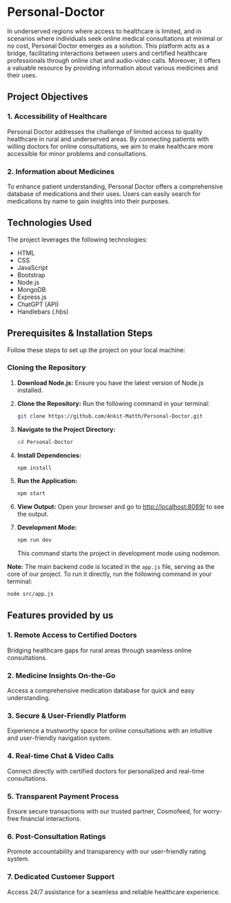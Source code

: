 # Personal-Doctor

In underserved regions where access to healthcare is limited, and in scenarios where individuals seek online medical consultations at minimal or no cost, Personal Doctor emerges as a solution. This platform acts as a bridge, facilitating interactions between users and certified healthcare professionals through online chat and audio-video calls. Moreover, it offers a valuable resource by providing information about various medicines and their uses.

## Project Objectives

### 1. Accessibility of Healthcare
Personal Doctor addresses the challenge of limited access to quality healthcare in rural and underserved areas. By connecting patients with willing doctors for online consultations, we aim to make healthcare more accessible for minor problems and consultations.

### 2. Information about Medicines
To enhance patient understanding, Personal Doctor offers a comprehensive database of medications and their uses. Users can easily search for medications by name to gain insights into their purposes.

## Technologies Used

The project leverages the following technologies:

- HTML
- CSS
- JavaScript
- Bootstrap
- Node.js
- MongoDB
- Express.js
- ChatGPT (API)
- Handlebars (.hbs)

## Prerequisites & Installation Steps

Follow these steps to set up the project on your local machine:

### Cloning the Repository

1. **Download Node.js:** Ensure you have the latest version of Node.js installed.
2. **Clone the Repository:** Run the following command in your terminal:
    ```bash
    git clone https://github.com/Ankit-Matth/Personal-Doctor.git
    ```

3. **Navigate to the Project Directory:**
    ```bash
    cd Personal-Doctor
    ```

4. **Install Dependencies:**
    ```bash
    npm install
    ```

5. **Run the Application:**
    ```bash
    npm start
    ```

6. **View Output:**
   Open your browser and go to [http://localhost:8089/](http://localhost:8089/) to see the output.

7. **Development Mode:**
    ```bash
    npm run dev
    ```
   This command starts the project in development mode using nodemon.

**Note:** The main backend code is located in the `app.js` file, serving as the core of our project. To run it directly, run the following command in your terminal:
```bash
node src/app.js
```

## Features provided by us

### 1. Remote Access to Certified Doctors
Bridging healthcare gaps for rural areas through seamless online consultations.

### 2. Medicine Insights On-the-Go
Access a comprehensive medication database for quick and easy understanding.

### 3. Secure & User-Friendly Platform
Experience a trustworthy space for online consultations with an intuitive and user-friendly navigation system.

### 4. Real-time Chat & Video Calls
Connect directly with certified doctors for personalized and real-time consultations.

### 5. Transparent Payment Process
Ensure secure transactions with our trusted partner, Cosmofeed, for worry-free financial interactions.

### 6. Post-Consultation Ratings
Promote accountability and transparency with our user-friendly rating system.

### 7. Dedicated Customer Support
Access 24/7 assistance for a seamless and reliable healthcare experience.
